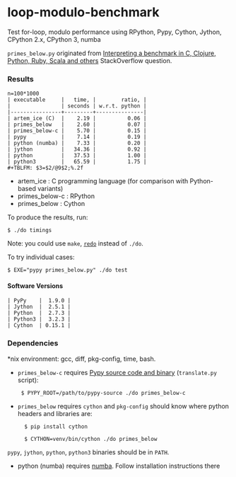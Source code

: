 loop-modulo-benchmark
=====================

Test for-loop, modulo performance using RPython, Pypy, Cython, Jython, CPython 2.x, CPython 3, numba

`primes_below.py` originated from
[Interpreting a benchmark in C, Clojure, Python, Ruby, Scala and others](http://stackoverflow.com/questions/11641098/interpreting-a-benchmark-in-c-clojure-python-ruby-scala-and-others) StackOverflow question.

### Results

    n=100*1000
    | executable     |   time, |        ratio, |
    |                | seconds | w.r.t. python |
    |----------------+---------+---------------|
    | artem_ice (C)  |    2.19 |          0.06 |
    | primes_below   |    2.60 |          0.07 |
    | primes_below-c |    5.70 |          0.15 |
    | pypy           |    7.14 |          0.19 |
    | python (numba) |    7.33 |          0.20 |
    | jython         |   34.36 |          0.92 |
    | python         |   37.53 |          1.00 |
    | python3        |   65.59 |          1.75 |
    #+TBLFM: $3=$2/@9$2;%.2f


- artem_ice : C programming language (for comparison with Python-based variants)
- primes_below-c : RPython
- primes_below : Cython

To produce the results, run:

    $ ./do timings

Note: you could use `make`, [`redo`](https://github.com/apenwarr/redo)
instead of `./do`.

To try individual cases:

    $ EXE="pypy primes_below.py" ./do test


#### Software Versions

    | PyPy    |  1.9.0 |
    | Jython  |  2.5.1 |
    | Python  |  2.7.3 |
    | Python3 |  3.2.3 |
    | Cython  | 0.15.1 |


### Dependencies

*nix environment: gcc, diff, pkg-config, time, bash.

-  `primes_below-c` requires [Pypy source code and binary](http://pypy.org/download.html)
   (`translate.py` script):

        $ PYPY_ROOT=/path/to/pypy-source ./do primes_below-c

- `primes_below` requires `cython` and `pkg-config` should know where
  python headers and libraries are:

        $ pip install cython

        $ CYTHON=venv/bin/cython ./do primes_below


`pypy`, `jython`, `python`, `python3` binaries should be in `PATH`.

- python (numba) requires [numba](https://github.com/numba/numba). Follow installation instructions there